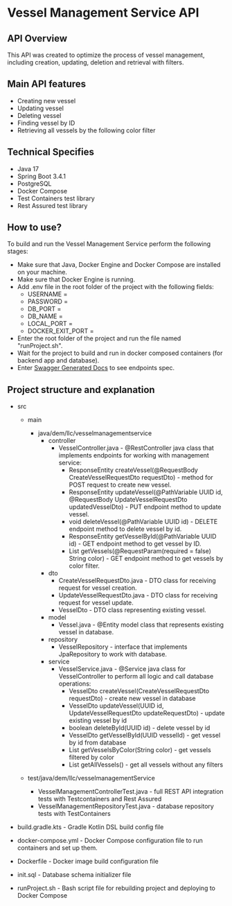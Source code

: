 # Vessel Management Service API

## API Overview
This API was created to optimize the process of vessel management, including creation, updating, deletion and retrieval with filters.

## Main API features
- Creating new vessel
- Updating vessel
- Deleting vessel
- Finding vessel by ID
- Retrieving all vessels by the following color filter

## Technical Specifies 
- Java 17
- Spring Boot 3.4.1
- PostgreSQL
- Docker Compose
- Test Containers test library
- Rest Assured test library

## How to use?
To build and run the Vessel Management Service perform the following stages:
  - Make sure that Java, Docker Engine and Docker Compose are installed on your machine.
  - Make sure that Docker Engine is running.
  - Add .env file in the root folder of the project with the following fields:
    - USERNAME = 
    - PASSWORD = 
    - DB_PORT = 
    - DB_NAME = 
    - LOCAL_PORT = 
    - DOCKER_EXIT_PORT = 
  - Enter the root folder of the project and run the file named "runProject.sh".
  - Wait for the project to build and run in docker composed containers (for backend app and database).
  - Enter [Swagger Generated Docs](http://localhost:8080/swagger-ui/index.html) to see endpoints spec.

## Project structure and explanation
- src
  - main
    - java/dem/llc/vesselmanagementservice
      - controller
        - VesselController.java - @RestController java class that implements endpoints for working with management service:
          - ResponseEntity<VesselDto> createVessel(@RequestBody CreateVesselRequestDto requestDto) - method for POST request to create new vessel.
          - ResponseEntity<VesselDto> updateVessel(@PathVariable UUID id, @RequestBody UpdateVesselRequestDto updatedVesselDto) - PUT endpoint method to update vessel.
          - void deleteVessel(@PathVariable UUID id) - DELETE endpoint method to delete vessel by id.
          - ResponseEntity<VesselDto> getVesselById(@PathVariable UUID id) - GET endpoint method to get vessel by ID.
          - List<VesselDto> getVessels(@RequestParam(required = false) String color) - GET endpoint method to get vessels by color filter.
      - dto
        - CreateVesselRequestDto.java - DTO class for receiving request for vessel creation. 
        - UpdateVesselRequestDto.java - DTO class for receiving request for vessel update.
        - VesselDto - DTO class representing existing vessel.
      - model
        - Vessel.java - @Entity model class that represents existing vessel in database.
      - repository
        - VesselRepository - interface that implements JpaRepository to work with database.
      - service
        - VesselService.java - @Service java class for VesselController to perform all logic and call database operations:
          - VesselDto createVessel(CreateVesselRequestDto requestDto) - create new vessel in database
          - VesselDto updateVessel(UUID id, UpdateVesselRequestDto updateRequestDto) - update existing vessel by id
          - boolean deleteById(UUID id) - delete vessel by id
          - VesselDto getVesselById(UUID vesselId) - get vessel by id from database
          - List<VesselDto> getVesselsByColor(String color) - get vessels filtered by color
          - List<VesselDto> getAllVessels() - get all vessels without any filters
    
  - test/java/dem/llc/vesselmanagementService
    - VesselManagementControllerTest.java - full REST API integration tests with Testcontainers and Rest Assured
    - VesselManagementRepositoryTest.java - database repository tests with TestContainers

- build.gradle.kts - Gradle Kotlin DSL build config file
- docker-compose.yml - Docker Compose configuration file to run containers and set up them.
- Dockerfile - Docker image build configuration file 
- init.sql - Database schema initializer file
- runProject.sh - Bash script file for rebuilding project and deploying to Docker Compose
